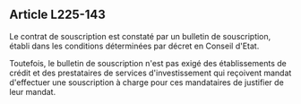 Article L225-143
----
Le contrat de souscription est constaté par un bulletin de souscription, établi
dans les conditions déterminées par décret en Conseil d'Etat.

Toutefois, le bulletin de souscription n'est pas exigé des établissements de
crédit et des prestataires de services d'investissement qui reçoivent mandat
d'effectuer une souscription à charge pour ces mandataires de justifier de leur
mandat.

